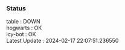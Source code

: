 ### Status


table : DOWN  
hogwarts : OK  
icy-bot : OK  
Latest Update : 2024-02-17 22:07:51.236550
